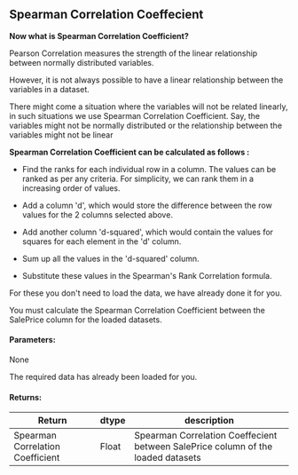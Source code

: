 ## Spearman Correlation Coeffecient


**Now what is Spearman Correlation Coefficient?**

Pearson Correlation measures the strength of the linear relationship between normally distributed variables.

However, it is not always possible to have a linear relationship between the variables in a dataset.

There might come a situation where the variables will not be related linearly, in such situations we use Spearman Correlation Coefficient. Say, the variables might not be normally distributed or the relationship between the variables might not be linear


**Spearman Correlation Coefficient can be calculated as follows :**

* Find the ranks for each individual row in a column. The values can be ranked as per any criteria.
For simplicity, we can rank them in a increasing order of values.

* Add a column 'd', which would store the difference between the row values for the 2 columns selected above.

* Add another column 'd-squared', which would contain the values for squares for each element in the 'd' column.

* Sum up all the values in the 'd-squared' column.

* Substitute these values in the Spearman's Rank Correlation formula.


For these you don't need to load the data, we have already done it for you.

You must calculate the Spearman Correlation Coefficient between the SalePrice column for the loaded datasets.
#### Parameters:

None 

The required data has already been loaded for you.

#### Returns:

| Return | dtype | description |
| --- | --- | --- | 
| Spearman Correlation Coefficient| Float | Spearman Correlation Coeffecient between SalePrice column of the loaded datasets|
